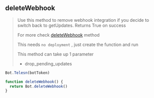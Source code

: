## deleteWebhook

> Use this method to remove webhook integration if you decide to switch back to getUpdates. Returns True on success
>
> For more check [deleteWebhook](https://core.telegram.org/bots/api#deletewebhook) method
>
> This needs `no deployment` , just create the function and run
>
> This method can take up 1 parameter
>
> - drop_pending_updates

```js
Bot.Telesn(botToken)

function deleteWebhook() {
  return Bot.deleteWebhook()
}
```
